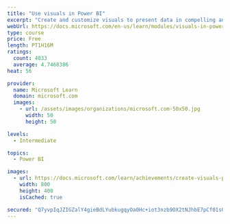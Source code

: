 ```yaml
---
title: "Use visuals in Power BI"
excerpt: "Create and customize visuals to present data in compelling and insightful ways."
webUrl: https://docs.microsoft.com/en-us/learn/modules/visuals-in-power-bi/
type: course
price: Free
length: PT1H16M
ratings:
  count: 4033
  average: 4.7468386
heat: 56

provider:
  name: Microsoft Learn
  domain: microsoft.com
  images:
    - url: /assets/images/organizations/microsoft.com-50x50.jpg
      width: 50
      height: 50

levels:
  - Intermediate

topics:
  - Power BI

images:
  - url: https://docs.microsoft.com/learn/achievements/create-visuals-power-bi-desktop-social.png
    width: 800
    height: 400
    isCached: true

secured: "Q7yvpIqJZIGZalY4gieBdLYubkugqyOa0Hc+iot3nzb9OX2tNJhbE7pCf01sQRU+fHG63z3zSsE69rsoUNBopp8OXcnelSiUJiwLgt+gfcUe87tOhDexouqALseC/w55z9rRWlXhW10xAXzFfMHlsw1T3NqFfe6zerJwKq5yVXMv0xN9VHi7M15ba4U44QybgmVJJKxbTgjMTvAyar1V5sDNNWq10eT4kyqt3VADsI0mVzTvkyHaXrJ1cyxQXk0ctjnfkXm/mYdqSTKMfIwmeeXlw8i5O9PttIJ72ZPCN/VLTSN2IMO8wPAeL9ee2bzxEIuMVaKQZJmPTJ/Gs/XOYdAzFBU9tC5QogmTrNJXMkGcvIKRa0bcBeSX4WsKYdabG7GcTq/8YmKsbFTxCkDISpcJUua62FW0pX73ue1sb6Y=;y3nMx//yl8wkMbQT0VPHww=="
---
```



